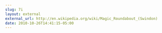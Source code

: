```yaml
---
slug: 7i
layout: external
external_url: http://en.wikipedia.org/wiki/Magic_Roundabout_(Swindon)
date: 2010-10-26T14:41:15-05:00
---
```

